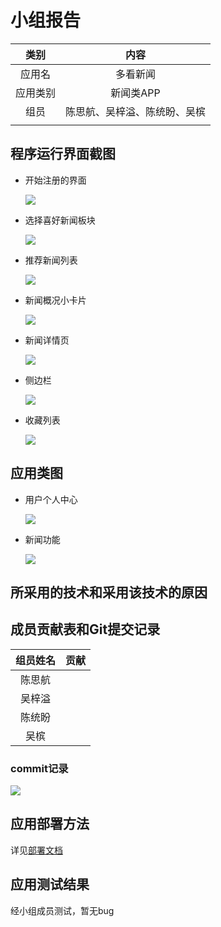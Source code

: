 # 小组报告

|   类别   |             内容             |
| :------: | :--------------------------: |
|  应用名  |           多看新闻           |
| 应用类别 |          新闻类APP           |
|   组员   | 陈思航、吴梓溢、陈统盼、吴槟 |
|          |                              |



## 程序运行界面截图

+ 开始注册的界面

  ![](image/1.png)

+ 选择喜好新闻板块

  ![](image/2.png)

+ 推荐新闻列表

  ![](image/4.jpg)

+ 新闻概况小卡片

  ![](image/5.jpg)

+ 新闻详情页

  ![](image/7.jpg)

+ 侧边栏

  ![](image/11.jpg)

+ 收藏列表

  ![](image/12.jpg)

## 应用类图

+ 用户个人中心

  ![](image/用户个人中心.png)

+ 新闻功能

  ![](image/新闻功能.png)

## 所采用的技术和采用该技术的原因



## 成员贡献表和Git提交记录

| 组员姓名 | 贡献 |
| :------: | :--: |
|  陈思航  |      |
|  吴梓溢  |      |
|  陈统盼  |      |
|   吴槟   |      |



### commit记录

![](image/commit.png)

## 应用部署方法

详见[部署文档](https://gitee.com/group_44/final_project/blob/master/report/%E9%83%A8%E7%BD%B2%E6%96%87%E6%A1%A3.md)

## 应用测试结果

经小组成员测试，暂无bug
